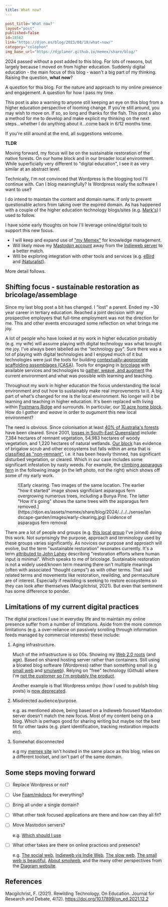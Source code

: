 ```yaml
---
title: What now?
---
```

```toml
post_title='What now?'
layout="post"
published=false
id=18562
link="https://djon.es/blog/2023/08/18/what-now/"
category="colophon"
img_base_url="https://djplaner.github.io/memex/share/blog/"
```

2024 passed without a post added to this blog. For lots of reasons, but largely because I moved on from higher education. Suddenly digital education - the main focus of this blog - wasn't a big part of my thinking. Raising the question, **what now**? 

A question for this blog. For the nature and approach to my online presence and engagement. A question for how I pass my time. 

This post is also a warning to anyone still keeping an eye on this blog from a higher education perspective of looming change. If you're still around, you may wish to move on. If so, so long and thanks for the fish. This post s also a method for me to develop and make explicit my thinking on the next steps...whether I do anything about it...come back in 6/12 months time.

If you're still around at the end, all suggestions welcome.

**TLDR** 

Moving forward, my focus will be on the sustainable restoration of the native forests. On our home block and in our broader local environment. While superficially very different to "digital education", I see it as very similar at an abstract level.

Technically, I'm not convinced that Wordpress is the blogging tool I'll continue with. Can I blog meaningfully? Is Wordpress really the software I want to use? 

I do intend to maintain the content and domain name. If only to prevent questionable actors from taking over the expired domain. As has happened with a couple of the higher education technology blogs/sites (e.g. [Mark's](https://www.slideshare.net/marksmithers)) I used to follow. 

I have some early thoughts on how I'll leverage online/digital tools to support this new focus. 

- I will keep and expand use of ["my Memex"](https://djon.es/blog/2020/07/06/designing-a-personal-memex-with-foam/) for knowledge management. 
- Will likely move my [Mastodon account](https://indieweb.social/@djplaner) away from the [Indieweb server](https://indieweb.social/explore) to a better match. 
- WIll be exploring integration with other tools and services (e.g. [eBird](https://ebird.org/home) and [iNaturalist](https://inaturalist.ala.org.au/)). 

More detail follows.

## Shifting focus - sustainable restoration as bricolage/assemblage

Since my last blog post a bit has changed. I "lost" a parent. Ended my ~30 year career in tertiary education. Reached a joint decision with any prospective employers that full-time employment was not the direction for me. This and other events encouraged some reflection on what brings me joy.

A lot of people who have looked at my work in higher education probably (e.g. my wife) will assume playing with digital technology was what brought me joy. I've always been labelled as the "technology guy". Sure there was a lot of playing with digital technologies and I enjoyed much of it but technologies were just the tools for building [contextually-appropriate scaffolding assemblages (CASA)](https://djon.es/blog/2015/10/01/university-e-learning-removing-the-context-and-adding-the-sediment/#casa-context-appropriate-scaffolding-assemblages). Tools for engaging in [bricolage](https://djon.es/blog/2014/09/21/breaking-bad-to-bridge-the-realityrhetoric-chasm/#what-work-gets-done-bricolage-or-strategic) with available services and technologies to [gather, weave, and augment](https://djon.es/blog/2023/02/09/gathers-weavers-and-augmenters-three-principles-for-dynamic-and-sustainable-delivery-of-quality-learning-and-teaching/) the current environment and what was possible with learning and teaching.

Throughout my work in higher education the focus understanding the local environment and out how to sustainably make real improvements to it. A big part of what's changed for me is the local environment.  No longer will it be learning and teaching in higher education. It's been replaced with living within [Postmans Ridge](https://en.wikipedia.org/wiki/Postmans_Ridge,_Queensland) and surrounds. In particular, our [10 acre home block](https://djplaner.github.io/memex/sense/landscape-garden/wood-duck-meadows.html). How do I _gather_ and _weave_ in order to _augument_ this new local environment?

The need is obvious. Since colonisation at least [40% of Australia's forests](https://theconversation.com/in-2025-lets-make-it-game-on-not-game-over-for-our-precious-natural-world-245761) have been cleared. Since 2001, [losses in South-East Queensland](https://www.hlw.org.au/region/about/natural-assets/nature#gsc.tab=0) include: 7,384 hectares of remnant vegetation, 54,983 hectares of woody vegetation, and 1,220 hectares of natural wetlands. [Our block](https://djplaner.github.io/memex/sense/landscape-garden/wood-duck-meadows.html) has evidence of brigalow scrub and other ecosystems but falls within an area that is [classified as "non-remnant"](https://www.qld.gov.au/environment/plants-animals/biodiversity/glossary). i.e. it has been heavily thinned, has significant disturbed vegetation, or cleared. Which in our case includes some significant infestation by nasty weeds. For example, the [climbing asparagus fern](https://weeds.brisbane.qld.gov.au/weeds/climbing-asparagus-fern) in the following image (in the left photo, not the right) which shows off some of my early work.

<figure markdown>
![Early clearing. Two images of the same location. The earlier "how it started" image shows significiant asparagus fern overgrowing numerous trees, including a Bunya Pine. The latter "How it's going" shows the same trees with the asparagus fern removed.](https://djon.es/assets/memex/share/blog/2024/../../../sense/landscape-garden/images/early-clearing.jpg)
<caption>Evidence of asparagus fern removal</caption>
</figure>

There are a lot of people and groups (e.g. [this local group](https://fep.org.au/our-parks/redwood-park/) I've joined) doing this work. Not surprisingly the purpose, approach and terminology used by these groups varies significantly. As novices our purpose and approach will evolve, but the term "sustainable restoration" resonates currently. It's a term [attributed to John Lahey](https://sown.com.au/wp-content/uploads/2020/05/Creek_in_our_backyard_revised_2013.pdf) describing "restoration efforts where human input is minimal". Which speaks to me of bricolage. Sustainable restoration is not a widely used/known term meaning there isn't multiple meanings (often with associated "thought camps") as with other terms. That said related terms and movements like restoration, rewilding, and permaculture are of interest. Especially if rewilding is seeking to restore ecosystems so they can look after themselves (Macgilchrist, 2021). But even that sentiment has some difference to ponder.

## Limitations of my current digital practices

The digital practices I use in everyday life and to maintain my online presence suffer from a number of limitations. Aside from the more common limitations (e.g. a over-reliance on passively scrolling through information feeds managed by commercial interests) these include:

1. Aging infrastructure.

    Much of the infrastructure is so 00s. Showing my [Web 2.0 roots](https://djon.es/blog/2007/07/11/cqus-first-web-20-course-site-goes-live/) (and age). Based on shared hosting server rather than containers. Still using a bloated blog software (Wordpress) rather than something small (e.g [small web](https://benhoyt.com/writings/the-small-web-is-beautiful/) and [smolweb](https://smolweb.org/index.html)). Relying on "free" technology (Github) where I'm [not the customer so I'm probably the product](https://sfconservancy.org/blog/2022/jun/30/give-up-github-launch/).

    Another example is that Wordpress xmlrpc (how I used to publish blog posts) is [now deprecated](https://www.hostinger.com/tutorials/xmlrpc-wordpress#Why_you_should_disable_xmlrpcphp).

2. Misdirected audience/purpose.

    e.g. as mentioned above, being based on a Indieweb focused Mastodon server doesn't match the new focus. Most of my content being on a blog. Which is perhaps good for sharing writing but maybe not the best fit for other tasks (e.g. plant identification, tracking restoration impacts etc). 

5. Somewhat disconnected

    e.g my [memex site](https://djplaner.github.io/memex/) isn't hosted in the same place as this blog, relies on a different toolset, and isn't part of the same domain.

## Some steps moving forward

- [ ] Replace Wordpress or not?
- [ ] Use [Foam/mkdocs](https://djplaner.github.io/memex/colophon/colophon.html#other-examples) for everything?
- [ ] Bring all under a single domain?
- [ ] What other task focused applications are there and how can they all fit?
- [ ] Move Mastodon servers?

    e.g. [Which should I use](https://www.sciencebase.com/science-blog/which-mastodon-server-should-i-use.html)
- [ ] What other takes are there on online practices and presence?

    e.g.  [The social web](https://manuelmoreale.com/the-social-web), [Indieweb vis Indie Web](https://fyr.io/post/indieweb_vs_indie_web), [The slow web](https://www.jackcheng.com/the-slow-web/), [The small web is beautiful](https://benhoyt.com/writings/the-small-web-is-beautiful/), [About smolweb](https://smolweb.org/index.html), and the many other perspectives from the [Diagram website](https://diagram.website/).

## References

Macgilchrist, F. (2021). Rewilding Technology. On Education. Journal for Research and Debate, 4(12). https://doi.org/10.17899/on_ed.2021.12.2